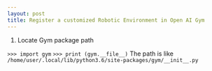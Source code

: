 ```yaml
---
layout: post
title: Register a customized Robotic Environment in Open AI Gym
---
```


1. Locate Gym package path 

```>>> import gym```
```>>> print (gym.__file__)```
The path is like ```/home/user/.local/lib/python3.6/site-packages/gym/__init__.py```
